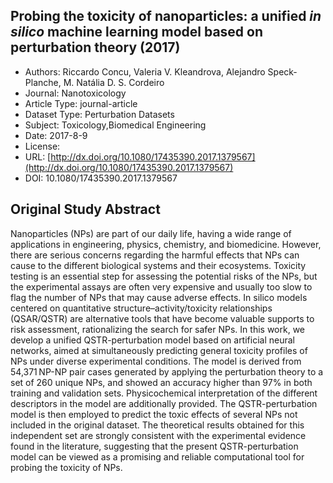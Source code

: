 <script type='text/javascript' src='https://d1bxh8uas1mnw7.cloudfront.net/assets/embed.js'></script>

<div style="float: right; width: 200px" class='altmetric-embed' data-badge-type='donut' data-condensed='true' data-badge-details='right' data-doi="10.1080/17435390.2017.1379567"></div>

## Probing the toxicity of nanoparticles: a unified <i>in silico</i> machine learning model based on perturbation theory (2017)
<script type="application/ld+json">
	{	
		"@context": {
			"bs": "https://bioschemas.org/",
			"schema": "https://schema.org/",
			"citation": "schema:citation",
			"name": "schema:name",
			"url": "schema:url",
			"variableMeasured": "schema:variableMeasured"
		},
		"variableMeasured": [
			{
				"@type": "schema:PropertyValue",
				"name": "MI-R1.3-ABSTRACT-BASIC-CHEMICAL_COMPOSITION"
			},
			{
				"@type": "schema:PropertyValue",
				"name": "MI-R1.3-ABSTRACT-TOX-ORGANISM_OR_SPECIES"
			},
			{
				"@type": "schema:PropertyValue",
				"name": "MI-R1.3-ABSTRACT-PHYSCHEM-SHAPE"
			},
			{
				"@type": "schema:PropertyValue",
				"name": "MI-R1.3-ABSTRACT-PHYSCHEM-SIZE"
			}
		],
		"@type": "schema:Dataset",
		"name": "Probing the toxicity of nanoparticles: a unified <i>in silico</i> machine learning model based on perturbation theory",
		"url": "http://dx.doi.org/10.1080/17435390.2017.1379567",
		"citation": "https://doi.org/10.1080/17435390.2017.1379567",
		"@id": "10.1080/17435390.2017.1379567",
		"http://purl.org/dc/terms/conformsTo": { "@type": "schema:CreativeWork", "@id": "https://bioschemas.org/profiles/Dataset/0.4-DRAFT" },
		"schema:license": "",
		"schema:creator": [
		  {
			"@type": "schema:Organization",
			"name": "RiskGONE"
		  }
		],
		"schema:datePublished": "2017-8-9"
	}
</script>

* Authors: Riccardo Concu, Valeria V. Kleandrova, Alejandro Speck-Planche, M. Natália D. S. Cordeiro
* Journal: Nanotoxicology
* Article Type: journal-article
* Dataset Type: Perturbation Datasets
* Subject: Toxicology,Biomedical Engineering
* Date: 2017-8-9
* License: []()
* URL: [http://dx.doi.org/10.1080/17435390.2017.1379567](http://dx.doi.org/10.1080/17435390.2017.1379567)
* DOI: 10.1080/17435390.2017.1379567



## Original Study Abstract

Nanoparticles (NPs) are part of our daily life, having a wide range of applications in engineering, physics, chemistry, and biomedicine. However, there are serious concerns regarding the harmful effects that NPs can cause to the different biological systems and their ecosystems. Toxicity testing is an essential step for assessing the potential risks of the NPs, but the experimental assays are often very expensive and usually too slow to flag the number of NPs that may cause adverse effects. In silico models centered on quantitative structure–activity/toxicity relationships (QSAR/QSTR) are alternative tools that have become valuable supports to risk assessment, rationalizing the search for safer NPs. In this work, we develop a unified QSTR-perturbation model based on artificial neural networks, aimed at simultaneously predicting general toxicity profiles of NPs under diverse experimental conditions. The model is derived from 54,371 NP-NP pair cases generated by applying the perturbation theory to a set of 260 unique NPs, and showed an accuracy higher than 97% in both training and validation sets. Physicochemical interpretation of the different descriptors in the model are additionally provided. The QSTR-perturbation model is then employed to predict the toxic effects of several NPs not included in the original dataset. The theoretical results obtained for this independent set are strongly consistent with the experimental evidence found in the literature, suggesting that the present QSTR-perturbation model can be viewed as a promising and reliable computational tool for probing the toxicity of NPs.
